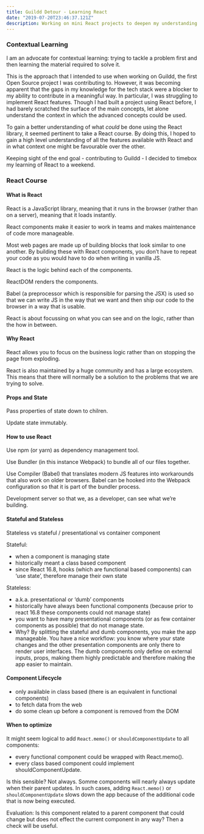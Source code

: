 ```yaml
---
title: Guildd Detour - Learning React
date: "2019-07-20T23:46:37.121Z"
description: Working on mini React projects to deepen my understanding
---
```


### Contextual Learning

I am an advocate for contextual learning: trying to tackle a problem first and then learning the material required to solve it. 

This is the approach that I intended to use when working on Guildd, the first Open Source project I was contributing to. However, it was becoming apparent that the gaps in my knowledge for the tech stack were a blocker to my ability to contribute in a meaningful way. In particular, I was struggling to implement React features. Though I had built a project using React before, I had barely scratched the surface of the main concepts, let alone understand the context in which the advanced concepts could be used. 

To gain a better understanding of what *could* be done using the React library, it seemed pertinent to take a React course. By doing this, I hoped to gain a high level understanding of all the features available with React and in what context one might be favourable over the other. 

Keeping sight of the end goal - contributing to Guildd - I decided to timebox my learning of React to a weekend. 

### React Course

#### What is React

React is a JavaScript library, meaning that it runs in the browser (rather than on a server), meaning that it loads instantly.

React components make it easier to work in teams and makes maintenance of code more manageable.

Most web pages are made up of building blocks that look similar to one another. By building these with React components, you don’t have to repeat your code as you would have to do when writing in vanilla JS.

React is the logic behind each of the components. 

ReactDOM renders the components.

Babel (a preprocessor which is responsible for parsing the JSX) is used so that we can write JS in the way that we want and then ship our code to the browser in a way that is usable.

React is about focussing on what you can see and on the logic, rather than the how in between.

#### Why React

React allows you to focus on the business logic rather than on stopping the page from exploding.

React is also maintained by a huge community and has a large ecosystem. This means that there will normally be a solution to the problems that we are trying to solve.

#### Props and State

Pass properties of state down to chilren. 

Update state immutably.

#### How to use React

Use npm (or yarn) as dependency management tool. 

Use Bundler (in this instance Webpack) to bundle all of our files together.

Use Compiler (Babel) that translates modern JS features into workarounds that also work on older browsers. Babel can be hooked into the Webpack configuration so that it is part of the bundler process.

Development server so that we, as a developer, can see what we’re building.

#### Stateful and Stateless

Stateless vs stateful / presentational vs container component

Stateful:
- when a component is managing state
- historically meant a class based component
- since React 16.8, hooks (which are functional based components) can ‘use state’, therefore manage their own state

Stateless:
- a.k.a. presentational or ‘dumb’ components
- historically have always been functional components (because prior to react 16.8 these components could not manage state)
-  you want to have many presentational components (or as few container components as possible) that do not manage state. 
- Why? By splitting the stateful and dumb components, you make the app manageable. You have a nice workflow: you know where your state changes and the other presentation components are only there to render user interfaces. The dumb components only define on external inputs, props, making them highly predictable and therefore making the app easier to maintain.

#### Component Lifecycle

- only available in class based (there is an equivalent in functional components)
- to fetch data from the web
- do some clean up before a component is removed from the DOM

#### When to optimize

It might seem logical to add `React.memo()` or `shouldComponentUpdate` to all components:
* every functional component could be wrapped with React.memo().
* every class based component could implement shouldComponentUpdate.

Is this sensible?
Not always. Somme components will nearly always update when their parent updates. In such cases, adding `React.memo()` or `shouldComponentUpdate` slows down the app because of the additional code that is now being executed.

Evaluation:
Is this component related to a parent component that could change but does not effect the current component in any way? Then a check will be useful. 

